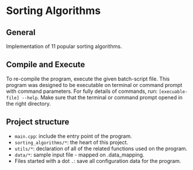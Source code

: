 # Sorting Algorithms

## General
Implementation of 11 popular sorting algorithms.

## Compile and Execute
To re-compile the program, execute the given batch-script file.
This program was designed to be executable on terminal or command prompt with command parameters. For fully details of commands, run: `[execuable-file] --help`.
Make sure that the terminal or command prompt opened in the right directory.

## Project structure
- `main.cpp`: include the entry point of the program.
- `sorting_algorithms/*`: the heart of this project.
- `utils/*`: declaration of all of the related functions used on the program.
- `data/*`: sample input file - mapped on .data_mapping.
- Files started with a dot `.`: save all configuration data for the program.
